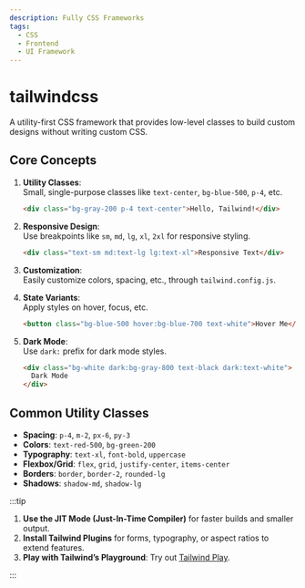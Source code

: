 ```yaml
---
description: Fully CSS Frameworks
tags:
  - CSS
  - Frontend
  - UI Framework
---
```


# tailwindcss

A utility-first CSS framework that provides low-level classes to build custom designs without writing custom CSS.

## Core Concepts

1. **Utility Classes**:  
   Small, single-purpose classes like `text-center`, `bg-blue-500`, `p-4`, etc.  

   ```html
   <div class="bg-gray-200 p-4 text-center">Hello, Tailwind!</div>
   ```

2. **Responsive Design**:  
   Use breakpoints like `sm`, `md`, `lg`, `xl`, `2xl` for responsive styling.  

   ```html
   <div class="text-sm md:text-lg lg:text-xl">Responsive Text</div>
   ```

3. **Customization**:  
   Easily customize colors, spacing, etc., through `tailwind.config.js`.

4. **State Variants**:  
   Apply styles on hover, focus, etc.  

   ```html
   <button class="bg-blue-500 hover:bg-blue-700 text-white">Hover Me</button>
   ```

5. **Dark Mode**:  
   Use `dark:` prefix for dark mode styles.  

   ```html
   <div class="bg-white dark:bg-gray-800 text-black dark:text-white">
     Dark Mode
   </div>
   ```

## Common Utility Classes

- **Spacing**: `p-4`, `m-2`, `px-6`, `py-3`
- **Colors**: `text-red-500`, `bg-green-200`
- **Typography**: `text-xl`, `font-bold`, `uppercase`
- **Flexbox/Grid**: `flex`, `grid`, `justify-center`, `items-center`
- **Borders**: `border`, `border-2`, `rounded-lg`
- **Shadows**: `shadow-md`, `shadow-lg`

:::tip

1. **Use the JIT Mode (Just-In-Time Compiler)** for faster builds and smaller output.
2. **Install Tailwind Plugins** for forms, typography, or aspect ratios to extend features.
3. **Play with Tailwind’s Playground**: Try out [Tailwind Play](https://play.tailwindcss.com/).

:::
